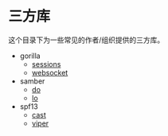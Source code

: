 # 三方库

这个目录下为一些常见的作者/组织提供的三方库。

- gorilla
    - [sessions](./gorilla/sessions.md)
    - [websocket](./gorilla/websocket.md)
- samber
    - [do](./samber/do.md)
    - [lo](./samber/lo.md)
- spf13
    - [cast](./spf13/cast.md)
    - [viper](./spf13/viper.md)
